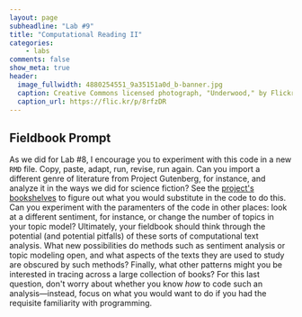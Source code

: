 ```yaml
---
layout: page
subheadline: "Lab #9"
title: "Computational Reading II"
categories:
    - labs
comments: false
show_meta: true
header:
  image_fullwidth: 4880254551_9a35151a0d_b-banner.jpg
  caption: Creative Commons licensed photograph, "Underwood," by Flickr user Canned Muffins
  caption_url: https://flic.kr/p/8rfzDR
---
```



## Fieldbook Prompt

As we did for Lab #8, I encourage you to experiment with this code in a new `RMD` file. Copy, paste, adapt, run, revise, run again. Can you import a different genre of literature from Project Gutenberg, for instance, and analyze it in the ways we did for science fiction? See the [project's bookshelves](https://www.gutenberg.org/wiki/Category:Bookshelf) to figure out what you would substitute in the code to do this. Can you experiment with the paramenters of the code in other places: look at a different sentiment, for instance, or change the number of topics in your topic model? Ultimately, your fieldbook should think through the potential (and potential pitfalls) of these sorts of computational text analysis. What new possibilities do methods such as sentiment analysis or topic modeling open, and what aspects of the texts they are used to study are obscured by such methods? Finally, what other patterns might you be interested in tracing across a large collection of books? For this last question, don't worry about whether you know *how* to code such an analysis—instead, focus on what you would want to do if you had the requisite familiarity with programming. 